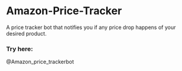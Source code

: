 # Amazon-Price-Tracker
A price tracker bot that notifies you if any price drop happens of your desired product.
### Try here:
@Amazon_price_trackerbot

